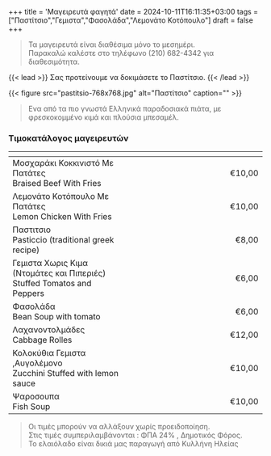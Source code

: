 +++
title = 'Μαγειρευτά φαγητά'
date = 2024-10-11T16:11:35+03:00
tags = ["Παστίτσιο","Γεμιστα","Φασολάδα","Λεμονάτο Κοτόπουλο"]
draft = false
+++


> Τα μαγειρευτά είναι διαθέσιμα μόνο το μεσημέρι.  
> Παρακαλώ καλέστε στο τηλέφωνο (210) 682-4342 για διαθεσιμότητα.

{{< lead >}}
Σας προτείνουμε να δοκιμάσετε το Παστίτσιο.
{{< /lead >}}

{{< figure
    src="pastitsio-768x768.jpg"
    alt="Παστίτσιο"
    caption=""
    >}}
> Ενα από τα πιο γνωστά Ελληνικά παραδοσιακά πιάτα, με φρεσκοκομμένο κιμά και πλούσια μπεσαμέλ.

### Τιμοκατάλογος μαγειρευτών
|                                              | <img width="441" height="1"> |             |
| :------------------------------------------------------------------------------- | ---------------------------- | ----------: |
| Μοσχαράκι Κοκκινιστό Με Πατάτες<br>Braised Beef With Fries                       |                              |      €10,00 |
| Λεμονάτο Κοτόπουλο Με Πατάτες<br>Lemon Chicken With Fries                        |                              |      €10,00 |
| Παστιτσιο<br>Pasticcio (traditional greek recipe)                                |                              |       €8,00 |
| Γεμιστα Χωρις Κιμα (Ντομάτες και Πιπεριές)<br>Stuffed Tomatos and Peppers        |                              |       €6,00 |
| Φασολάδα<br>Bean Soup with tomato                                                |                              |       €6,00 |
| Λαχανοντολμάδες<br>Cabbage Rolles                                                |                              |      €12,00 |
| Κολοκύθια Γεμιστα ,Αυγολέμονο<br>Zucchini Stuffed with lemon sauce               |                              |      €10,00 |
| Ψαροσουπα<br>Fish Soup                                                           |                              |      €10,00 |

>Οι τιμές μπορούν να αλλάξουν χωρίς προειδοποίηση.  
>Στις τιμές συμπεριλαμβάνονται : ΦΠΑ 24% , Δημοτικός Φόρος.   
>Το ελαιόλαδο είναι δικιά μας παραγωγή από Κυλλήνη Ηλείας